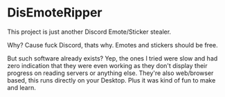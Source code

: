 ﻿# DisEmoteRipper

This project is just another Discord Emote/Sticker stealer.

Why?
Cause fuck Discord, thats why. Emotes and stickers should be free.

But such software already exists?
Yep, the ones I tried were slow and had zero indication that they were even working as they don't display their progress on reading servers or anything else.
They're also web/browser based, this runs directly on your Desktop. Plus it was kind of fun to make and learn.